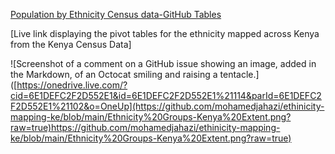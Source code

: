 [Population by Ethnicity Census data-GitHub Tables](https://1drv.ms/x/s!AuFS1fLC7x1ua6LWHCHk6tve0Ww?e=P35ER5&nav=MTVfezAwMDAwMDAwLTAwMDEtMDAwMC0wMDAwLTAwMDAwMDAwMDAwMH0)

[Live link displaying the pivot tables for the ethnicity mapped across Kenya from the Kenya Census Data]




![Screenshot of a comment on a GitHub issue showing an image, added in the Markdown, of an Octocat smiling and raising a tentacle.] ([https://onedrive.live.com/?cid=6E1DEFC2F2D552E1&id=6E1DEFC2F2D552E1%21114&parId=6E1DEFC2F2D552E1%21102&o=OneUp](https://github.com/mohamedjahazi/ethinicity-mapping-ke/blob/main/Ethnicity%20Groups-Kenya%20Extent.png?raw=true)https://github.com/mohamedjahazi/ethinicity-mapping-ke/blob/main/Ethnicity%20Groups-Kenya%20Extent.png?raw=true)
